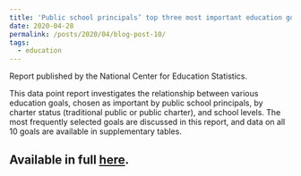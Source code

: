 ```yaml
---
title: 'Public school principals’ top three most important education goals, by charter status and school level'
date: 2020-04-28
permalink: /posts/2020/04/blog-post-10/
tags:
  - education
---
```


Report published by the National Center for Education Statistics.

This data point report investigates the relationship between various education goals, chosen as important by public school principals, by charter status (traditional public or public charter), and school levels. The most frequently selected goals are discussed in this report, and data on all 10 goals are available in supplementary tables.

Available in full [here](https://nces.ed.gov/pubsearch/pubsinfo.asp?pubid=2020201).
---
